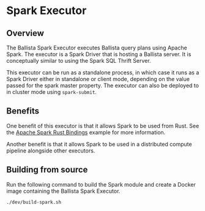 # Spark Executor

## Overview

The Ballista Spark Executor executes Ballista query plans using Apache Spark. The executor is a Spark Driver that is hosting a Ballista server. It is conceptually similar to using the Spark SQL Thrift Server.

This executor can be run as a standalone process, in which case it runs as a Spark Driver either in standalone or client mode, depending on the value passed for the spark master property. The executor can also be deployed to in cluster mode using `spark-submit`.

## Benefits

One benefit of this executor is that it allows Spark to be used from Rust. See the [Apache Spark Rust Bindings](https://github.com/ballista-compute/ballista/tree/main/rust/examples/apache-spark-rust-bindings) example for more information.

Another benefit is that it allows Spark to be used in a distributed compute pipeline alongside other executors.

## Building from source

Run the following command to build the Spark module and create a Docker image containing the Ballista Spark Executor.

```bash
./dev/build-spark.sh
```
